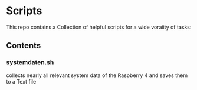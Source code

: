 # Scripts
This repo contains a Collection of helpful scripts for a wide voraiity of tasks:

## Contents

### systemdaten.sh

collects nearly all relevant system data of the Raspberry 4 and saves them to a Text file
